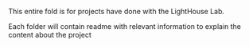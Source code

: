 This entire fold is for projects have done with the LightHouse Lab. 

Each folder will contain readme with relevant information to explain the content about the project
